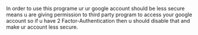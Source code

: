 In order to use this programe ur ur google account should be less secure means u are giving permission to third party program to access your google account so if u have 2 Factor-Authentication then u should disable that and make ur account less secure.
